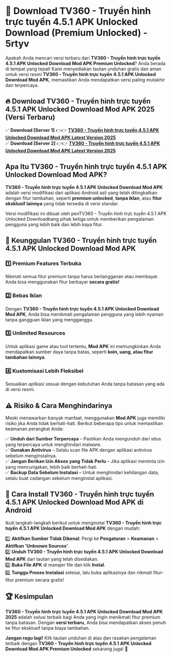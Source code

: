 # 🎯 Download TV360 - Truyền hình trực tuyến 4.5.1 APK Unlocked Download (Premium Unlocked) -  5rtyv

Apakah Anda mencari versi terbaru dari **TV360 - Truyền hình trực tuyến 4.5.1 APK Unlocked Download Mod APK Premium Unlocked**? Anda berada di tempat yang tepat! Kami menyediakan tautan unduhan gratis dan aman untuk versi resmi **TV360 - Truyền hình trực tuyến 4.5.1 APK Unlocked Download Mod APK**, memastikan Anda mendapatkan versi paling mutakhir dan terpercaya.

## 🔥 Download TV360 - Truyền hình trực tuyến 4.5.1 APK Unlocked Download Mod APK 2025 (Versi Terbaru)

✅ **Download [Server 1]** 👉👉 [**TV360 - Truyền hình trực tuyến 4.5.1 APK Unlocked Download Mod APK Latest Version 2025**](https://momento.my/?title=TV360_-_Truyền_hình_trực_tuyến_4.5.1_APK_Unlocked_Download)  
✅ **Download [Server 2]** 👉👉 [**TV360 - Truyền hình trực tuyến 4.5.1 APK Unlocked Download Mod APK Latest Version 2025**](https://momento.my/?title=TV360_-_Truyền_hình_trực_tuyến_4.5.1_APK_Unlocked_Download)  

## Apa Itu TV360 - Truyền hình trực tuyến 4.5.1 APK Unlocked Download Mod APK?

**TV360 - Truyền hình trực tuyến 4.5.1 APK Unlocked Download Mod APK** adalah versi modifikasi dari aplikasi Android asli yang telah ditingkatkan dengan fitur tambahan, seperti **premium unlocked**, **tanpa iklan**, atau **fitur eksklusif lainnya** yang tidak tersedia di versi standar.

Versi modifikasi ini dibuat oleh penTV360 - Truyền hình trực tuyến 4.5.1 APK Unlocked Downloadbang pihak ketiga untuk memberikan pengalaman pengguna yang lebih baik dan lebih kaya fitur.

## 🎯 Keunggulan TV360 - Truyền hình trực tuyến 4.5.1 APK Unlocked Download Mod APK

### 1️⃣ Premium Features Terbuka
Nikmati semua fitur premium tanpa harus berlangganan atau membayar. Anda bisa menggunakan fitur berbayar **secara gratis!**

### 2️⃣ Bebas Iklan
Dengan **TV360 - Truyền hình trực tuyến 4.5.1 APK Unlocked Download Mod APK**, Anda bisa menikmati pengalaman pengguna yang lebih nyaman tanpa gangguan iklan yang mengganggu.

### 3️⃣ Unlimited Resources
Untuk aplikasi game atau tool tertentu, **Mod APK** ini memungkinkan Anda mendapatkan sumber daya tanpa batas, seperti **koin, uang, atau fitur tambahan lainnya**.

### 4️⃣ Kustomisasi Lebih Fleksibel
Sesuaikan aplikasi sesuai dengan kebutuhan Anda tanpa batasan yang ada di versi resmi.

## ⚠️ Risiko & Cara Menghindarinya

Meski menawarkan banyak manfaat, menggunakan **Mod APK** juga memiliki risiko jika Anda tidak berhati-hati. Berikut beberapa tips untuk memastikan keamanan perangkat Anda:

✅ **Unduh dari Sumber Terpercaya** – Pastikan Anda mengunduh dari situs yang terpercaya untuk menghindari malware.  
✅ **Gunakan Antivirus** – Selalu scan file APK dengan aplikasi antivirus sebelum menginstalnya.  
✅ **Jangan Berikan Izin Akses yang Tidak Perlu** – Jika aplikasi meminta izin yang mencurigakan, lebih baik berhati-hati.  
✅ **Backup Data Sebelum Instalasi** – Untuk menghindari kehilangan data, selalu buat cadangan sebelum menginstal aplikasi.

## 📌 Cara Install TV360 - Truyền hình trực tuyến 4.5.1 APK Unlocked Download Mod APK di Android

Ikuti langkah-langkah berikut untuk menginstal **TV360 - Truyền hình trực tuyến 4.5.1 APK Unlocked Download Mod APK** dengan mudah:

1️⃣ **Aktifkan Sumber Tidak Dikenal**: Pergi ke **Pengaturan** > **Keamanan** > **Aktifkan 'Unknown Sources'**.  
2️⃣ **Unduh TV360 - Truyền hình trực tuyến 4.5.1 APK Unlocked Download Mod APK** dari tautan yang telah disediakan.  
3️⃣ **Buka File APK** di manajer file dan klik **Instal**.  
4️⃣ **Tunggu Proses Instalasi** selesai, lalu buka aplikasinya dan nikmati fitur-fitur premium secara gratis!

## 🏆 Kesimpulan

**TV360 - Truyền hình trực tuyến 4.5.1 APK Unlocked Download Mod APK 2025** adalah solusi terbaik bagi Anda yang ingin menikmati fitur premium tanpa batasan. Dengan **versi terbaru**, Anda bisa mendapatkan akses penuh ke fitur eksklusif tanpa biaya tambahan.

**Jangan ragu lagi!** Klik tautan unduhan di atas dan rasakan pengalaman terbaik dengan **TV360 - Truyền hình trực tuyến 4.5.1 APK Unlocked Download Mod APK Premium Unlocked** sekarang juga! 🚀
